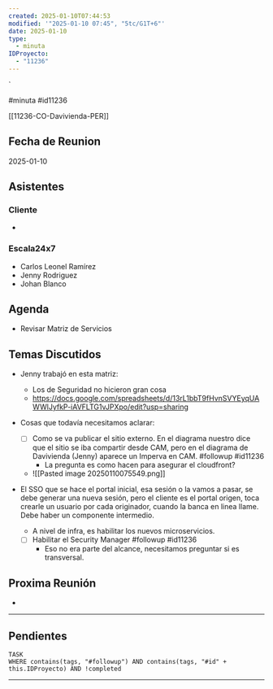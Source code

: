 ```yaml
---
created: 2025-01-10T07:44:53
modified: '"2025-01-10 07:45", "5tc/G1T+6"'
date: 2025-01-10
type:
  - minuta
IDProyecto:
  - "11236"
---
```


`

#minuta 
#id11236 

[[11236-CO-Davivienda-PER]]



## Fecha de Reunion
2025-01-10

## Asistentes

### Cliente
* 
### Escala24x7
- Carlos Leonel Ramírez
- Jenny Rodriguez
- Johan Blanco

## Agenda
* Revisar Matriz de Servicios

## Temas Discutidos
- Jenny trabajó en esta matriz:
	- Los de Seguridad no hicieron gran cosa
	- https://docs.google.com/spreadsheets/d/13rL1bbT9fHvnSVYEyqUAWWlJyfkP-iAVFLTG1vJPXpo/edit?usp=sharing
- Cosas que todavía necesitamos aclarar:
	- [ ] Como se va publicar el sitio externo. En el diagrama nuestro dice que el sitio se iba compartir desde CAM, pero en el diagrama de Davivienda (Jenny) aparece un Imperva en CAM. #followup #id11236
		- La pregunta es como hacen para asegurar el cloudfront? 
	- ![[Pasted image 20250110075549.png]]

- El SSO que se hace el portal inicial, esa sesión o la vamos a pasar, se debe generar una nueva sesión, pero el cliente es el portal origen, toca crearle un usuario por cada originador, cuando la banca en linea llame. Debe haber un componente intermedio.
	- A nivel de infra, es habilitar los nuevos microservicios.
	- [ ] Habilitar el Security Manager #followup #id11236
		- Eso no era parte del alcance, necesitamos preguntar si es transversal.


## Proxima Reunión
*   

--- 
## Pendientes

```dataview
TASK
WHERE contains(tags, "#followup") AND contains(tags, "#id" + this.IDProyecto) AND !completed
```

---
